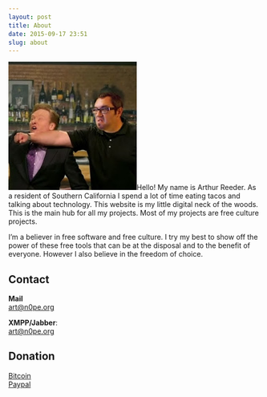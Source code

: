 ```yaml
---
layout: post
title: About
date: 2015-09-17 23:51
slug: about
---
```

<img class="alignright" src="/images/me.jpg">Hello! My name is Arthur Reeder. As a resident of Southern California I spend a lot of time eating tacos and talking about technology. This website is my little digital neck of the woods. This is the main hub for all my projects. Most of my projects are free culture projects.

I’m a believer in free software and free culture. I try my best to show off the power of these free tools that can be at the disposal and to the benefit of everyone. However I also believe in the freedom of choice.

## Contact

**Mail**  
[art@n0pe.org](mailto:art@n0pe.org)

**XMPP/Jabber**:  
art@n0pe.org

## Donation

[Bitcoin](bitcoin:19UErRVX6zwhqYZRkCKpnR3An4ppNzSynC)  
[Paypal](https://paypal.me/arthurreeder)

